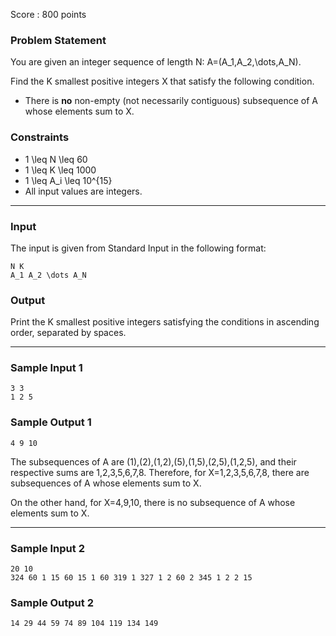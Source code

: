 Score : 800 points

### Problem Statement

You are given an integer sequence of length N: A=(A\_1,A\_2,\dots,A\_N).

Find the K smallest positive integers X that satisfy the following condition.

* There is **no** non-empty (not necessarily contiguous) subsequence of A whose elements sum to X.

### Constraints

* 1 \leq N \leq 60
* 1 \leq K \leq 1000
* 1 \leq A\_i \leq 10^{15}
* All input values are integers.

---

### Input

The input is given from Standard Input in the following format:

```
N K
A_1 A_2 \dots A_N
```

### Output

Print the K smallest positive integers satisfying the conditions in ascending order, separated by spaces.

---

### Sample Input 1

```
3 3
1 2 5
```

### Sample Output 1

```
4 9 10
```

The subsequences of A are (1),(2),(1,2),(5),(1,5),(2,5),(1,2,5), and their respective sums are 1,2,3,5,6,7,8. Therefore, for X=1,2,3,5,6,7,8, there are subsequences of A whose elements sum to X.

On the other hand, for X=4,9,10, there is no subsequence of A whose elements sum to X.

---

### Sample Input 2

```
20 10
324 60 1 15 60 15 1 60 319 1 327 1 2 60 2 345 1 2 2 15
```

### Sample Output 2

```
14 29 44 59 74 89 104 119 134 149
```